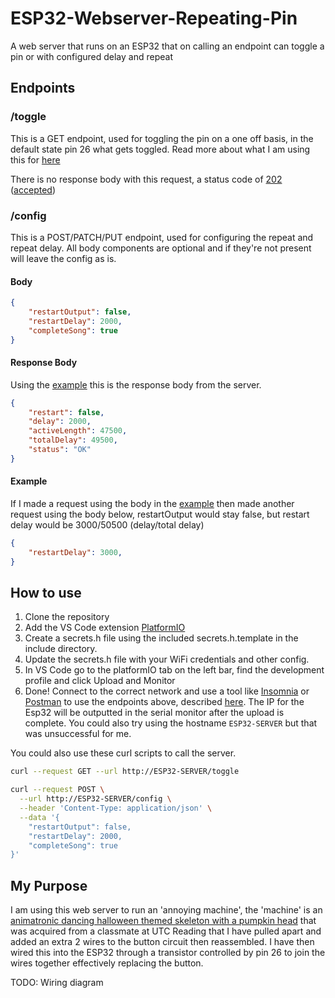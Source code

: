 # ESP32-Webserver-Repeating-Pin
A web server that runs on an ESP32 that on calling an endpoint can toggle a pin or with configured delay and repeat

## Endpoints
### /toggle
This is a GET endpoint, used for toggling the pin on a one off basis, in the default state pin 26 what gets toggled. Read more about what I am using this for [here](#my-purpose)

There is no response body with this request, a status code of [202](http://http.cat/202) ([accepted](https://developer.mozilla.org/en-US/docs/Web/HTTP/Status/202))

### /config
This is a POST/PATCH/PUT endpoint, used for configuring the repeat and repeat delay. 
All body components are optional and if they're not present will leave the config as is.

#### Body
```json
{
	"restartOutput": false,
	"restartDelay": 2000,
	"completeSong": true
}
```

#### Response Body
Using the [example](#body) this is the response body from the server.
```json
{
	"restart": false,
	"delay": 2000,
	"activeLength": 47500,
	"totalDelay": 49500,
	"status": "OK"
}
```

#### Example
If I made a request using the body in the [example](#body) then made another request using the body below, restartOutput would stay false, but restart delay would be 3000/50500 (delay/total delay)

```json
{
	"restartDelay": 3000,
}
```

## How to use
1. Clone the repository
2. Add the VS Code extension [PlatformIO](https://platformio.org/install/ide?install=vscode)
3. Create a secrets.h file using the included secrets.h.template in the include directory.
4. Update the secrets.h file with your WiFi credentials and other config.
5. In VS Code go to the platformIO tab on the left bar, find the development profile and click Upload and Monitor
6. Done! Connect to the correct network and use a tool like [Insomnia](https://insomnia.rest/) or [Postman](https://www.postman.com/) to use the endpoints above, described [here](#endpoints). The IP for the Esp32 will be outputted in the serial monitor after the upload is complete. You could also try using the hostname `ESP32-SERVER` but that was unsuccessful for me.

You could also use these curl scripts to call the server.
```bash
curl --request GET --url http://ESP32-SERVER/toggle

curl --request POST \
  --url http://ESP32-SERVER/config \
  --header 'Content-Type: application/json' \
  --data '{
	"restartOutput": false,
	"restartDelay": 2000,
	"completeSong": true
}'
```

## My Purpose
I am using this web server to run an 'annoying machine', the 'machine' is an [animatronic dancing halloween themed skeleton with a pumpkin head](https://www.biglots.com/product/13-25-dancing-pumpkin-skeleton-animated-plush/p810523695) that was acquired from a classmate at UTC Reading that I have pulled apart and added an extra 2 wires to the button circuit then reassembled. I have then wired this into the ESP32 through a transistor controlled by pin 26 to join the wires together effectively replacing the button.

TODO: Wiring diagram